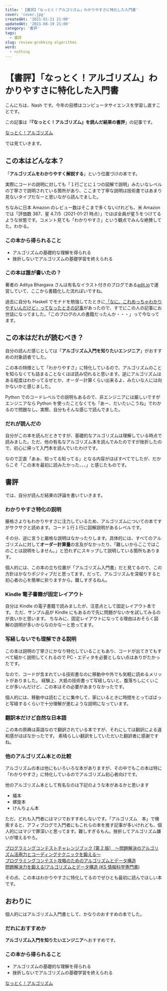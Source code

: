 ```yaml
---
title: '【書評】「なっとく！アルゴリズム」わかりやすさに特化した入門書'
cover: 'cover.jpg'
createdAt: '2021-01-21 21:00'
updatedAt: '2021-08-19 21:00'
category: '書評'
tags:
  - 書評
slug: review-grokking-algorithms
word:
  - nothing
---
```


# 【書評】「なっとく！アルゴリズム」わかりやすさに特化した入門書

こんにちは、Nash です。今年の目標はコンピュータサイエンスを学習し直すことです。

この記事は「**『なっとく！アルゴリズム』を読んだ結果の書評**」の記事です。

<!-- amazon -->
<div class="af-moshi-container">
<a href="//af.moshimo.com/af/c/click?a_id=1847646&amp;p_id=170&amp;pc_id=185&amp;pl_id=4062&amp;url=https%3A%2F%2Fwww.amazon.co.jp%2Fdp%2FB01N14WBX3" rel="nofollow" referrerpolicy="no-referrer-when-downgrade"><img src="https://images-fe.ssl-images-amazon.com/images/I/61bXMHbyv3L._SL160_.jpg" alt="" style="border: none;" /><br />なっとく！アルゴリズム</a><img src="//i.moshimo.com/af/i/impression?a_id=1847646&amp;p_id=170&amp;pc_id=185&amp;pl_id=4062" alt="" width="1" height="1" style="border: 0px;" />
</div>
<!-- //amazon -->

では見ていきます。

## この本はどんな本？

「**アルゴリズムをわかりやすく解説する**」という位置づけの本です。

実際にコードの説明に対しても「１行ごとに１つの図解で説明」みたいなレベルの丁寧さで説明されている箇所があり、ここまで丁寧な説明は技術書ではあまり見ないタイプだなーと思いながら読んでました。

ちなみに日本 Amazon のレビュー数はそこまで多くないけれども、米 Amazon では「評価数 387、星 4.7/5（2021-01-21 時点）」でほぼ全員が星５をつけてるような状態です。コメント見ても「わかりやすさ」という観点でみんな絶賛してた。わかる。

### この本から得られること

- アルゴリズムの基礎的な理解を得られる
- 挫折しないでアルゴリズムの基礎学習を終えられる

### この本は誰が書いたの？

著者の Aditya Bhargava さんは有名なイラスト付きのブログである[adit.io](https://adit.io)で運営していて、ここから書籍化した流れぽいですね。

過去に自分も Haskell でモナドを勉強してたときに[「なに、これめっちゃわかりやすいんだけど」ってなったときの記事](https://adit.io/posts/2013-04-17-functors,_applicatives,_and_monads_in_pictures.html)があったので、すでにこの人の記事にお世話になってました。「このブログの人の書籍だったんか・・・」って今なってます。

## この本はだれが読むべき？

自分の読んだ感じとしては「**アルゴリズム入門を知りたいエンジニア**」がおすすめの対象読者でした。

この本の特徴として「わかりやすさ」に特化しているので、アルゴリズムのことを知らなくても詰まることなくほぼ読み切れると思います。逆にアルゴリズムはある程度はわかってるぜとか、オーダー計算くらい出来るよ、みたいな人には向かないかと感じました。

Python でのコードレベルでの説明もあるので、非エンジニアには厳しいですがエンジニアなら Python を使ったことなくても「あー、だいたいこうね」でわかるので問題なし。実際、自分もそんな感じで読んでました。

### だれが読んだの

自分がこの本を読んだときですが、基礎的なアルゴリズムは理解している時点で読みました。ただ、他の有名なアルゴリズム本を読んでみたのですが挫折したので、初心に帰って入門本を読んでいたわけです。

なので正直「あぁ、知ってる知ってる」となる内容がほぼすべてでしたが、だからこそ「この本を最初に読みたかった、、、」と感じたものです。

## 書評

では、自分が読んだ結果の評論を書いていきます。

### わかりやすさ特化の説明

厳格さよりもわかりやすさに注力しているため、アルゴリズムについての本ですがサクサクと読めます。コード１行１行に図解説明があるレベルです。

その分、逆に言うと厳格な説明はなかったりします。具体的には、すべてのアルゴリズムに対して**オーダー計算量**の言及がなかったり、「難しいからここではこのことは説明をしません。」と恐れずにスキップして説明している箇所もあります。

個人的には、この本の立ち位置が「アルゴリズム入門書」だと見てるので、この方針はかなりポジティブだと思ってます。だって、アルゴリズムを深堀りすると初心者の心を簡単に折りますから。難しすぎるねん。

### Kindle 電子書籍が固定レイアウト

自分は Kindle の電子書籍で読みましたが、注意点として固定レイアウト本です。
ただ、サンプル品が Kindle にもあるので先に問題がないかを試してみるのが良いかと思います。
ちなみに、固定レイアウトになってる理由はおそらく図解の説明が多いからなのかなーと思ってます。

### 写経しないでも理解できる説明

この本は説明の丁寧さにかなり特化していることもあり、コードが出てきてもすべて細かく説明してくれるので PC・エディタを必要としない点はありがたかったです。

なので、コードが含まれている技術書なのに移動中や外でも気軽に読めるメリットがありました。
経験上、大抵の技術書って写経しないと、腹落ちしにくいことが多いんだけど、この本はその必要があまりなかったです。

個人的には、移動中は読むことに集中して、家にいるときに時間をとってばばっと写経するくらいで十分理解が進むような説明になっています。

### 翻訳本だけど自然な日本語

この本の原典は英語なので翻訳されている本ですが、それにしては翻訳による違和感がほぼなかったです。
素晴らしい翻訳をしていただいた翻訳者に感謝ですね。

### 他のアルゴリズム本との比較

アルゴリズムの本は他にもいろいろな本がありますが、その中でもこの本は特に「わかりやすさ」に特化しているのでアルゴリズム初心者向けです。

他のアルゴリズム本として有名なのは下記のような本があるかと思います

- 蟻本
- 螺旋本
- けんちょん本

ただ、どれも入門者にはマジでおすすめしないです。「アルゴリズム　本」で検索すると、アフィブログで入門者にもこれらの本を推す記事が多いけれども、個人的にはマジで罪深いと思ってます。難しすぎるもん。挫折してアルゴリズム嫌いが増えるやろ。

<!-- 蟻 -->
<div class="af-moshi-container">
<a href="//af.moshimo.com/af/c/click?a_id=1847646&amp;p_id=170&amp;pc_id=185&amp;pl_id=4062&amp;url=https%3A%2F%2Fwww.amazon.co.jp%2Fdp%2FB00CY9256C" rel="nofollow" referrerpolicy="no-referrer-when-downgrade"><img src="https://images-fe.ssl-images-amazon.com/images/I/41oruV+aJIL._SL160_.jpg" alt="" style="border: none;" /><br />プログラミングコンテストチャレンジブック [第 2 版]　～問題解決のアルゴリズム活用力とコーディングテクニックを鍛える～</a><img src="//i.moshimo.com/af/i/impression?a_id=1847646&amp;p_id=170&amp;pc_id=185&amp;pl_id=4062" alt="" width="1" height="1" style="border: 0px;" />
</div>
<!--  -->

<!-- 螺旋 -->
<div class="af-moshi-container">
<a href="//af.moshimo.com/af/c/click?a_id=1847646&amp;p_id=170&amp;pc_id=185&amp;pl_id=4062&amp;url=https%3A%2F%2Fwww.amazon.co.jp%2Fdp%2FB00U5MVXZO" rel="nofollow" referrerpolicy="no-referrer-when-downgrade"><img src="https://images-fe.ssl-images-amazon.com/images/I/51GbST65OIL._SL160_.jpg" alt="" style="border: none;" /><br />プログラミングコンテスト攻略のためのアルゴリズムとデータ構造</a><img src="//i.moshimo.com/af/i/impression?a_id=1847646&amp;p_id=170&amp;pc_id=185&amp;pl_id=4062" alt="" width="1" height="1" style="border: 0px;" />
</div>
<!--  -->

<!--  -->
<div class="af-moshi-container">
<a href="//af.moshimo.com/af/c/click?a_id=1847646&amp;p_id=170&amp;pc_id=185&amp;pl_id=4062&amp;url=https%3A%2F%2Fwww.amazon.co.jp%2Fdp%2F4065128447" rel="nofollow" referrerpolicy="no-referrer-when-downgrade"><img src="https://images-fe.ssl-images-amazon.com/images/I/51OK2x1LvbL._SL160_.jpg" alt="" style="border: none;" /><br />問題解決力を鍛える!アルゴリズムとデータ構造 (KS 情報科学専門書)</a><img src="//i.moshimo.com/af/i/impression?a_id=1847646&amp;p_id=170&amp;pc_id=185&amp;pl_id=4062" alt="" width="1" height="1" style="border: 0px;" />
</div>
<!--  -->

その点、この本はわかりやすさに特化してるのでぜひとも最初に読んでほしい本です。

## おわりに

個人的にはアルゴリズム入門書として、かなりのおすすめの本でした。

### だれにおすすめか

**アルゴリズム入門を知りたいエンジニア**へおすすめです。

### この本から得られること

- アルゴリズムの基礎的な理解を得られる
- 挫折しないでアルゴリズムの基礎学習を終えられる

<!-- amazon -->
<div class="af-moshi-container">
<a href="//af.moshimo.com/af/c/click?a_id=1847646&amp;p_id=170&amp;pc_id=185&amp;pl_id=4062&amp;url=https%3A%2F%2Fwww.amazon.co.jp%2Fdp%2FB01N14WBX3" rel="nofollow" referrerpolicy="no-referrer-when-downgrade"><img src="https://images-fe.ssl-images-amazon.com/images/I/61bXMHbyv3L._SL160_.jpg" alt="" style="border: none;" /><br />なっとく！アルゴリズム</a><img src="//i.moshimo.com/af/i/impression?a_id=1847646&amp;p_id=170&amp;pc_id=185&amp;pl_id=4062" alt="" width="1" height="1" style="border: 0px;" />
</div>
<!--  -->
